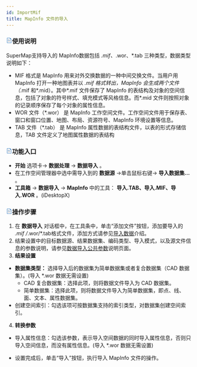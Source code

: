 ```yaml
---
id: ImportMif
title: MapInfo 文件的导入  
---  
```

### ![](../../img/read.gif)使用说明

SuperMap支持导入的 MapInfo数据包括 *.mif、*.wor、*.tab 三种类型，数据类型说明如下：

* MIF 格式是 MapInfo 用来对外交换数据的一种中间交换文件。当用户用 MapInfo 打开一种地图表并以 *.mif 格式转出，MapInfo 会生成两个文件（*.mif 和*.mid）。其中*.mif 文件保存了 MapInfo 的表结构及对象的空间信息，包括了对象的符号样式、填充模式等风格信息。而*.mid 文件则按照对象的记录顺序保存了每个对象的属性信息。
* WOR 文件（*.wor） 是 MapInfo 工作空间文件。工作空间文件用于保存表、窗口和窗口位置、地图、布局、资源符号、MapInfo 环境设置等信息。 
* TAB 文件（*.tab） 是 MapInfo 属性数据的表结构文件，以表的形式存储信息，TAB 文件定义了地图属性数据的表结构 

### ![](../../img/read.gif)功能入口

* **开始** 选项卡-> **数据处理** -> **数据导入** 。
* 在工作空间管理器中选中需导入到的 **数据源** ->单击鼠标右键-> **导入数据集...** 。
* **工具箱** -> **数据导入** -> **MapInfo** 中的工具： **导入.TAB、导入.MIF、导入.WOR** 。(iDesktopX)

### ![](../../img/read.gif)操作步骤

1. 在 **数据导入** 对话框中，在工具条中，单击“添加文件”按钮，添加要导入的 *.mif /*.wor/*.tab格式文件，添加方式请参见[导入数据](ImportData)介绍。
2. 结果设置中的目标数据源、结果数据集、编码类型、导入模式，以及源文件信息的参数说明，请参见[数据导入公共参数](ParameterSettingDia)说明页面。
3. **结果设置**
  * **数据集类型：** 选择导入后的数据集为简单数据集或者复合数据集（CAD 数据集）。(导入 *.wor 数据无需设置) 
    *  CAD 复合数据集：选择此项，则将数据文件导入为 CAD 数据集。  
    * 简单数据集：选择此项，则将数据文件导入为简单数据集，即点、线、面、文本、属性数据集。
  * 创建空间索引：勾选该项可按数据集支持的索引类型，对数据集创建空间索引。
4. **转换参数**
  * 导入属性信息：勾选该参数，表示导入空间数据的同时导入属性信息，否则只导入空间信息，而没有属性信息。(导入 *.wor 数据无需设置)

* 设置完成后，单击“导入”按钮，执行导入 MapInfo 文件的操作。

